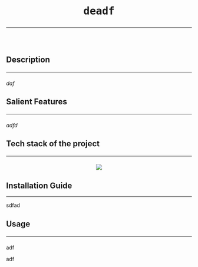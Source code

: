 
<div align='center'>
<pre>
<h1>deadf<hr/></h1>
<img src = ""/>
</pre>
</div>
<div>
<h2>Description<hr/></h2>
<p><i>daf</i></p>
</div>
<div>
<h2>Salient Features<hr/></h2>
<p><i>adfd</i></p>
</div>
<div>
<p><h2>Tech stack of the project<hr/></h2></p>
<p align="center">
<a href="/">
<img src="https://skillicons.dev/icons?i=actix,angular,adonis,autocad,atom" />
</a>
</p>
</p>
</div>
<div>
<p><h2>Installation Guide</h2><hr/></h2></p>
<p>sdfad</p>
</div>
<div>
<p><h2>Usage<hr/></h2></p>
<p>adf</p>
</div>
adf